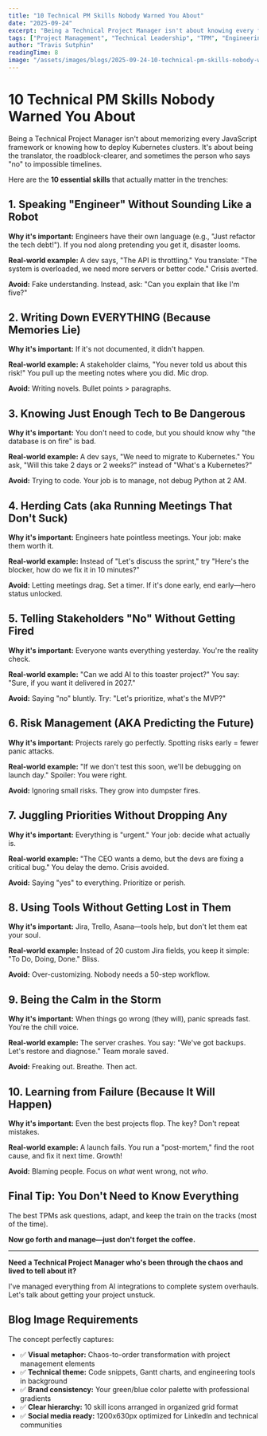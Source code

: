 ```yaml
---
title: "10 Technical PM Skills Nobody Warned You About"
date: "2025-09-24"
excerpt: "Being a Technical Project Manager isn't about knowing every framework. Here are the real skills that separate successful TPMs from the chaos-creators."
tags: ["Project Management", "Technical Leadership", "TPM", "Engineering Management"]
author: "Travis Sutphin"
readingTime: 8
image: "/assets/images/blogs/2025-09-24-10-technical-pm-skills-nobody-warned-you-about.png"
---
```


# 10 Technical PM Skills Nobody Warned You About

Being a Technical Project Manager isn't about memorizing every JavaScript framework or knowing how to deploy Kubernetes clusters. It's about being the translator, the roadblock-clearer, and sometimes the person who says "no" to impossible timelines.

Here are the **10 essential skills** that actually matter in the trenches:

## 1. Speaking "Engineer" Without Sounding Like a Robot

**Why it's important:** Engineers have their own language (e.g., "Just refactor the tech debt!"). If you nod along pretending you get it, disaster looms.

**Real-world example:** A dev says, "The API is throttling." You translate: "The system is overloaded, we need more servers or better code." Crisis averted.

**Avoid:** Fake understanding. Instead, ask: "Can you explain that like I'm five?"

## 2. Writing Down EVERYTHING (Because Memories Lie)

**Why it's important:** If it's not documented, it didn't happen.

**Real-world example:** A stakeholder claims, "You never told us about this risk!" You pull up the meeting notes where you did. Mic drop.

**Avoid:** Writing novels. Bullet points > paragraphs.

## 3. Knowing Just Enough Tech to Be Dangerous

**Why it's important:** You don't need to code, but you should know why "the database is on fire" is bad.

**Real-world example:** A dev says, "We need to migrate to Kubernetes." You ask, "Will this take 2 days or 2 weeks?" instead of "What's a Kubernetes?"

**Avoid:** Trying to code. Your job is to manage, not debug Python at 2 AM.

## 4. Herding Cats (aka Running Meetings That Don't Suck)

**Why it's important:** Engineers hate pointless meetings. Your job: make them worth it.

**Real-world example:** Instead of "Let's discuss the sprint," try "Here's the blocker, how do we fix it in 10 minutes?"

**Avoid:** Letting meetings drag. Set a timer. If it's done early, end early—hero status unlocked.

## 5. Telling Stakeholders "No" Without Getting Fired

**Why it's important:** Everyone wants everything yesterday. You're the reality check.

**Real-world example:** "Can we add AI to this toaster project?" You say: "Sure, if you want it delivered in 2027."

**Avoid:** Saying "no" bluntly. Try: "Let's prioritize, what's the MVP?"

## 6. Risk Management (AKA Predicting the Future)

**Why it's important:** Projects rarely go perfectly. Spotting risks early = fewer panic attacks.

**Real-world example:** "If we don't test this soon, we'll be debugging on launch day." Spoiler: You were right.

**Avoid:** Ignoring small risks. They grow into dumpster fires.

## 7. Juggling Priorities Without Dropping Any

**Why it's important:** Everything is "urgent." Your job: decide what actually is.

**Real-world example:** "The CEO wants a demo, but the devs are fixing a critical bug." You delay the demo. Crisis avoided.

**Avoid:** Saying "yes" to everything. Prioritize or perish.

## 8. Using Tools Without Getting Lost in Them

**Why it's important:** Jira, Trello, Asana—tools help, but don't let them eat your soul.

**Real-world example:** Instead of 20 custom Jira fields, you keep it simple: "To Do, Doing, Done." Bliss.

**Avoid:** Over-customizing. Nobody needs a 50-step workflow.

## 9. Being the Calm in the Storm

**Why it's important:** When things go wrong (they will), panic spreads fast. You're the chill voice.

**Real-world example:** The server crashes. You say: "We've got backups. Let's restore and diagnose." Team morale saved.

**Avoid:** Freaking out. Breathe. Then act.

## 10. Learning from Failure (Because It Will Happen)

**Why it's important:** Even the best projects flop. The key? Don't repeat mistakes.

**Real-world example:** A launch fails. You run a "post-mortem," find the root cause, and fix it next time. Growth!

**Avoid:** Blaming people. Focus on *what* went wrong, not *who*.

## Final Tip: You Don't Need to Know Everything

The best TPMs ask questions, adapt, and keep the train on the tracks (most of the time).

**Now go forth and manage—just don't forget the coffee.**

---

**Need a Technical Project Manager who's been through the chaos and lived to tell about it?**

I've managed everything from AI integrations to complete system overhauls. Let's talk about getting your project unstuck.

## Blog Image Requirements

The concept perfectly captures:

- ✅ **Visual metaphor:** Chaos-to-order transformation with project management elements
- ✅ **Technical theme:** Code snippets, Gantt charts, and engineering tools in background
- ✅ **Brand consistency:** Your green/blue color palette with professional gradients
- ✅ **Clear hierarchy:** 10 skill icons arranged in organized grid format
- ✅ **Social media ready:** 1200x630px optimized for LinkedIn and technical communities